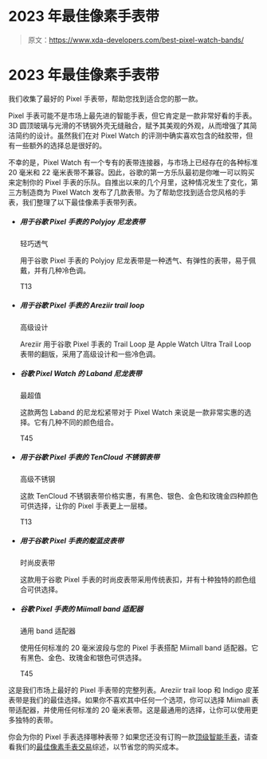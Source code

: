 # 2023 年最佳像素手表带

> 原文：<https://www.xda-developers.com/best-pixel-watch-bands/>

# 2023 年最佳像素手表带

我们收集了最好的 Pixel 手表带，帮助您找到适合您的那一款。

Pixel 手表可能不是市场上最先进的智能手表，但它肯定是一款非常好看的手表。3D 圆顶玻璃与光滑的不锈钢外壳无缝融合，赋予其美观的外观，从而增强了其简洁简约的设计。虽然我们在对 Pixel Watch 的评测中确实喜欢包含的硅胶带，但有一些额外的选择总是很好的。

不幸的是，Pixel Watch 有一个专有的表带连接器，与市场上已经存在的各种标准 20 毫米和 22 毫米表带不兼容。因此，谷歌的第一方乐队最初是你唯一可以购买来定制你的 Pixel 手表的乐队。自推出以来的几个月里，这种情况发生了变化，第三方制造商为 Pixel Watch 发布了几款表带。为了帮助您找到适合您风格的手表，我们整理了以下最佳像素手表带列表。

*   ##### 用于谷歌 Pixel 手表的 Polyjoy 尼龙表带

    轻巧透气

    用于谷歌 Pixel 手表的 Polyjoy 尼龙表带是一种透气、有弹性的表带，易于佩戴，并有几种冷色调。

    T13
*   ##### 用于谷歌 Pixel 手表的 Areziir trail loop

    高级设计

    Areziir 用于谷歌 Pixel 手表的 Trail Loop 是 Apple Watch Ultra Trail Loop 表带的翻版，采用了高级设计和一些冷色调。

*   ##### 谷歌 Pixel Watch 的 Laband 尼龙表带

    最超值

    这款两包 Laband 的尼龙松紧带对于 Pixel Watch 来说是一款非常实惠的选择。它有几种不同的颜色组合。

    T45
*   ##### 用于谷歌 Pixel 手表的 TenCloud 不锈钢表带

    高级不锈钢

    这款 TenCloud 不锈钢表带价格实惠，有黑色、银色、金色和玫瑰金四种颜色可供选择，让你的 Pixel 手表更上一层楼。

    T13
*   ##### 用于谷歌 Pixel 手表的靛蓝皮表带

    时尚皮表带

    这款用于谷歌 Pixel 手表的时尚皮表带采用传统表扣，并有十种独特的颜色组合可供选择。

*   ##### 谷歌 Pixel 手表的 Miimall band 适配器

    通用 band 适配器

    使用任何标准的 20 毫米波段与您的 Pixel 手表搭配 Miimall band 适配器。它有黑色、金色、玫瑰金和银色可供选择。

    T45

这是我们市场上最好的 Pixel 手表带的完整列表。Areziir trail loop 和 Indigo 皮革表带是我们的最佳选择。如果你不喜欢其中任何一个选项，你可以选择 Miimall 表带适配器，并使用任何标准的 20 毫米表带。这是最通用的选择，让你可以使用更多独特的表带。

你会为你的 Pixel 手表选择哪种表带？如果您还没有订购一款[顶级智能手表](https://www.xda-developers.com/best-smartwatches/)，请查看我们的[最佳像素手表交易](https://www.xda-developers.com/best-google-pixel-watch-deals/)综述，以节省您的购买成本。
